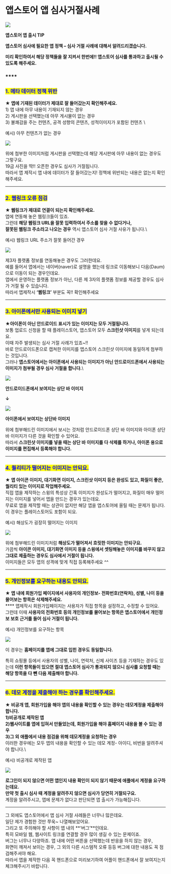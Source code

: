 # 앱스토어 앱 심사거절사례

![](https://wp.swing2app.co.kr/wp-content/uploads/2018/09/%EC%95%B1%EC%8A%A4%ED%86%A0%EC%96%B4%EC%95%B1%EC%8B%AC%EC%82%AC%EA%B1%B0%EC%A0%88.png)

**앱스토어 앱 출시 TIP**

**앱스토어 심사에 필요한 앱 정책 – 심사 거절 사례에 대해서 알려드리겠습니다.**

**미리 확인하여서 해당 정책들을 잘 지켜서 한번에!! 앱스토어 심사를 통과하고 출시될 수 있도록 해주세요.**

### ****

### <mark style="color:blue;">**1. 메타 데이터 정책 위반**</mark>

**★ 앱에 기재된 데이터가 제대로 잘 들어갔는지 확인해주세요.**\
1\) 앱 내에 아무 내용이 기재되지 않는 경우\
2\) 게시판을 선택했는데 아무 게시물이 없는 경우 \
3\) 불쾌감을 주는 컨텐츠, 공격 성향의 콘텐츠, 성적이미지가 포함된 컨텐츠 \


예시) 아무 컨텐츠가 없는 경우

![](https://s3.ap-northeast-2.amazonaws.com/swing2bucket/resource/image/help/dc7a292b49eb1478a046bf0d980a1ee7.png)

위에 첨부한 이미지처럼 게시판을 선택했는데 해당 게시판에 아무 내용이 없는 경우도 그렇구요.\
19금 사진을 딱!! 오픈한 경우도 심사가 거절됩니다.\
따라서 앱 제작시 앱 내에 데이터가 잘 들어갔는지! 정책에 위반되는 내용은 없는지 확인해주세요.

****

### <mark style="color:blue;">**2. 웹링크 오류 점검**</mark>

**★ 웹링크가 제대로 연결이 되는지 확인해주세요.** \
앱에 연동해 놓은 웹링크들이 있죠.\
그런데 **해당 웹링크  URL을 잘못 입력하여서 주소를 찾을 수 없다거나,**\
**잘못된 웹링크 주소라고 나오는 경우** 역시 앱스토어 심사 거절 사유가 됩니다.\


예시) 웹링크 URL 주소가 잘못 들어간 경우

![](https://s3.ap-northeast-2.amazonaws.com/swing2bucket/resource/image/help/f2044e711195857a038469f27f87b44b.png)

제3자 플랫폼 정보를 연동해놓은 경우도 그러한데요.\
예를 들어서 앱에서는 네이버(naver)로 설명을 했는데 링크로 이동해보니 다음(Daum)으로 이동이 되는 경우인데요.\
앱에서 운영하는 플랫폼 정보가 아닌, 다른 제 3자의 플랫폼 정보를 제공할 경우도 심사가 거절 될 수 있습니다.\
따라서 앱제작시 **‘웹링크’** 부분도 꼭!! 확인해주세요&#x20;

***

### <mark style="color:blue;">**3. 아이폰에서만 사용되는 이미지 넣기**</mark>

**★아이폰이 아닌 안드로이드 표시가 있는 이미지는 모두 거절됩니다.**\
보통 업로드 신청을 할 때 플레이스토어, 앱스토어 모두 **스크린샷 이미지**를 넣게 되는데요.\
이때 자주 발생되는 심사 거절 사례가 있죠\~!!\
바로 안드로이드폰으로 캡쳐한 이미지를 앱스토어 스크린샷 이미지에 동일하게 첨부하는 것입니다.\
그러나 **앱스토어에서는 아이폰에서 사용되는 이미지가 아닌 안드로이드폰에서 사용되는 이미지가 첨부될 경우 심사 거절을 합니다.**\


![](https://s3.ap-northeast-2.amazonaws.com/swing2bucket/resource/image/help/8353b7b22ff7e470d3a4042108fa672.png)

**안드로이드폰에서 보여지는 상단 바 이미지**

**↓**

![](https://s3.ap-northeast-2.amazonaws.com/swing2bucket/resource/image/help/2d1ffb0c34e0471e1516f7b0ff7f2cee.png)

**아이폰에서 보여지는 상단바 이미지**

위에 첨부해드린 이미지에서 보시는 것처럼 안드로이드폰 상단 바 이미지와 아이폰 상단 바 이미지가 다른 것을 확인할 수 있어요.\
따라서 **스크린샷 이미지를 넣을 때는 상단 바 이미지를 다 삭제를 하거나, 아이폰 용으로 이미지를 편집해서 등록해야 합니다.**

***

&#x20;

### <mark style="color:blue;">**4. 퀄리티가 떨어지는 이미지는 안되요.**</mark>

**★ 앱 아이콘 이미지, 대기화면 이미지, 스크린샷 이미지 등은 완성도 있고, 화질이 좋은, 퀄리티 있는 이미지로 작업해주세요.**\
직접 앱을 제작하는 스윙의 특성상 간혹 이미지가 완성도가 떨어지고, 화질이 매우 떨어지는 이미지를 넣어서 앱을 만드는 경우가 있는데요.\
무료로 앱을 제작할 때는 상관이 없지만 해당 앱을 앱스토어에 올릴 때는 문제가 됩니다.\
이 경우는 플레이스토어도 포함이 되요.



예시) 해상도가 굉장히 떨어지는 이미지

![](https://wp.swing2app.co.kr/wp-content/uploads/2018/09/%EC%BA%A1%EC%B2%98-1.png)

위에 첨부해드린 이미지처럼 **해상도가 떨어져서 흐릿한 이미지는 안되구요.**\
가끔씩 **아이콘 이미지, 대기화면 이미지 등을 스윙에서 셋팅해놓은 이미지를 바꾸지 않고** \
**그대로 제출하는 경우도 심사에서 거절이 됩니다.**\
이미지들은 모두 앱의 성격에 맞게 직접 등록해주세요 ^^

***

### <mark style="color:blue;">**5. 개인정보를 요구하는 내용도 안되요.**</mark>

**★ 앱 내에 회원가입 페이지에서 사용자의 개인정보- 전화번호(연락처), 성별, 나이 등을 물어보는 항목은 삭제해주세요.**\
&#x20;**** 앱제작시 회원가입페이지는 사용자가 직접 항목을 설정하고, 수정할 수 있어요.\
그런데 이때 **사용자의 전화번호 등의 개인정보를 물어보는 항목은 앱스토어에서 개인정보 보호 근거를 들어 심사 거절이 됩니다.**

예시) 개인정보를 요구하는 항목

![](https://s3.ap-northeast-2.amazonaws.com/swing2bucket/resource/image/help/5716f9d545f4f34a063d3758f460c4c.png)

이 경우는 **홈페이지를 앱에 그대로 입힌 경우도 동일합니다.**

특히 쇼핑몰 등에서 사용자의 성별, 나이, 연락처, 신체 사이즈 등을 기재하는 경우도 있는데 **이런 항목들이 있으면 절대 앱스토어 심사가 통과되지 않으니 심사를 요청할 때는 해당 항목을 다 뺀 다음 제출해야 합니다.**

****

### <mark style="color:blue;">**6. 데모 계정을 제출해야 하는 경우를 확인해주세요.**</mark>

**★ 비공개 앱, 회원가입을 해야 앱의 내용을 확인할 수 있는 경우는 데모계정을 제출해야 합니다.**\
**1)비공개로 제작된 앱**\
**2)웹사이트를 앱에 입혀서 만들었는데, 회원가입을 해야 홈페이지 내용을 볼 수 있는 경우**\
**3)그 외 애플에서 내용 점검을 위해 데모계정을 요청하는 경우**\
이러한 경우에는 모두 앱의 내용을 확인할 수 있는 데모 계정- 아이디, 비번을 알려주셔야 합니다.\


예시) 비공개로 제작된 앱

[![](https://s3.ap-northeast-2.amazonaws.com/swing2bucket/resource/image/help/db00e1c2e287c4aeda62bff62ec00b78.png)](https://blog.naver.com/PostView.nhn?blogId=swing2app\&logNo=220953090997\&redirect=Log\&widgetTypeCall=true\&topReferer=http%3A%2F%2Fblog.naver.com%2FPostSearchList.nhn%3FblogId%3Dswing2app%26categoryNo%3D0%26range%3Dall%26SearchText%3D%25EC%2595%25B1%25EC%258A%25A4%25ED%2586%25A0%25EC%2596%25B4%2B%25EC%258B%25AC%25EC%2582%25AC%26x%3D0%26y%3D0\&directAccess=false)

**로그인이 되지 않으면 어떤 앱인지 내용 확인이 되지 않기 때문에 애플에서 계정을 요구하는데요.** \
**만약 첫 출시 심사 때 계정을 알려주지 않으면 심사가 당연히 거절되구요.**\
계정을 알려주시고, 앱에 문제가 없다고 판단되면 앱 출시가 가능해집니다.

***

그 외에도 앱스토어에서 앱 심사 거절 사례들은 너무나 많은데요.\
일단 제가 경험한 것만 쭈욱\~ 나열해보았어요.\
그리고 또 주의해야 할 사항이 앱 내의 **‘버그’**인데요.\
특히 모바일 웹, 웹사이트 링크를 연결할 경우 많이 생길 수 있는 문제이죠.\
버그는 너무나 다양하죠. 앱 내에 어떤 버튼을 선택했는데 반응을 하지 않는 경우,\
화면이 깨져서 보이는 경우, 그 외의 다른 시스템적 오류  등등 버그에 대한 내용도 꼭 점검해주셔야 해요.\
따라서 앱을 제작한 다음 꼭 핸드폰으로 미리보기하여 어플이 핸드폰에서 잘 보여지는지 체크해주시기 바랍니다.&#x20;
